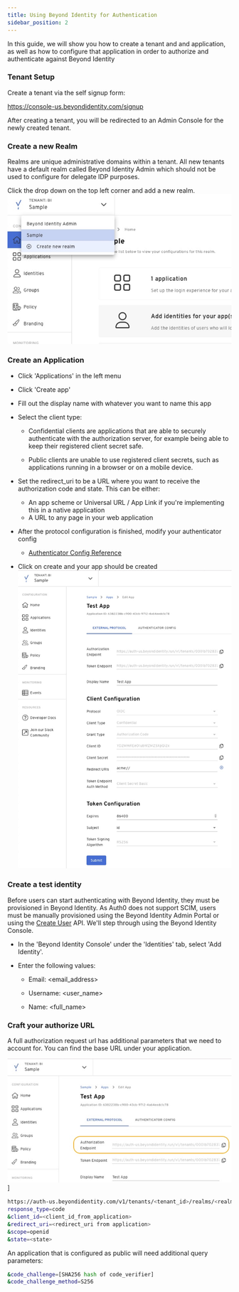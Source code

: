 ```yaml
---
title: Using Beyond Identity for Authentication
sidebar_position: 2
---
```

In this guide, we will show you how to create a tenant and and application, as well as how to configure that application in order to authorize and authenticate against Beyond Identity

### Tenant Setup

Create a tenant via the self signup form:

https://console-us.beyondidentity.com/signup

After creating a tenant, you will be redirected to an Admin Console for the newly created tenant.

### Create a new Realm

Realms are unique administrative domains within a tenant. All new tenants have a default realm called Beyond Identity Admin which should not be used to configure for delegate IDP purposes.

Click the drop down on the top left corner and add a new realm. 
![Screenshot](./screenshots/NewRealm.jpg)

### Create an Application

- Click 'Applications' in the left menu
- Click 'Create app'
- Fill out the display name with whatever you want to name this app
- Select the client type:
  - Confidential clients are applications that are able to securely authenticate with the authorization server, for example being able to keep their registered client secret safe.

  - Public clients are unable to use registered client secrets, such as applications running in a browser or on a mobile device.

- Set the redirect_uri to be a URL where you want to receive the authorization code and state. This can be either:
  - An app scheme or Universal URL / App Link if you're implementing this in a native application
  - A URL to any page in your web application

- After the protocol configuration is finished, modify your authenticator config
  - [Authenticator Config Reference](docs/v1/platform-overview/authenticator-config#embedded)

- Click on create and your app should be created
  ![Created App Screenshot](./screenshots/AppCreated.jpg)

### Create a test identity

Before users can start authenticating with Beyond Identity, they must be provisioned in Beyond Identity. As Auth0 does not support SCIM, users must be manually provisioned using the Beyond Identity Admin Portal or using the [Create User](https://developer.beyondidentity.com/api/create-user) API. We'll step through using the Beyond Identity Console.

- In the 'Beyond Identity Console' under the 'Identities' tab, select 'Add Identity'.

- Enter the following values:

   - Email: <email_address>

   - Username: <user_name>

   - Name: <full_name>

### Craft your authorize URL

A full authorization request url has additional parameters that we need to account for. You can find the base URL under your application.
 
![Screenshot](./screenshots/AuthUrl.jpg)]

```bash
https://auth-us.beyondidentity.com/v1/tenants/<tenant_id>/realms/<realm_id>/applications/<application_id>/authorize?
response_type=code
&client_id=<client_id_from_application>
&redirect_uri=<redirect_uri from application>
&scope=openid
&state=<state>
```

An application that is configured as public will need additional query parameters:

```bash
&code_challenge=[SHA256 hash of code_verifier]
&code_challenge_method=S256
```